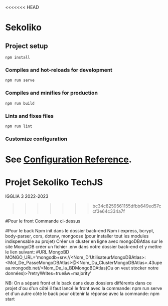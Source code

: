<<<<<<< HEAD
# Sekoliko

## Project setup
```
npm install
```

### Compiles and hot-reloads for development
```
npm run serve
```

### Compiles and minifies for production
```
npm run build
```

### Lints and fixes files
```
npm run lint
```

### Customize configuration
See [Configuration Reference](https://cli.vuejs.org/config/).
=======
# Projet Sekoliko TechJS
IGGLIA 3 2022-2023
>>>>>>> bc34c8259561155dfbb649ed57ccf3e64c334a7f

#Pour le front 
Commande ci-dessus

#Pour le back
Npm init dans le dossier back-end
Npm i express, bcrypt, body-parser, cors, dotenv, mongoose (pour installer tout les modules indispensable au projet)
Créer un cluster en ligne avec mongoDBAtlas sur le site MongoDB
créer un fichier .env dans notre dossier back-end et y mettre le lien suivant:
 #URL MongoBD
MONGO_URL='mongodb+srv://<Nom_D'UtilisateurMongoDBAtlas>:<Mot_De_PasseMongoDBAtlas>@<Nom_Du_ClusterMongoDBAtlas>.43upeaa.mongodb.net/<Nom_De_la_BDMongoBDAtlas(Ou on veut stocker notre données)>?retryWrites=true&w=majority'

NB:
On a séparé front et le back dans deux dossiers différents dans ce projet d'ou d'un côté il faut lancé le front avec la commande: 
npm run serve 
et d'un autre côté le back pour obtenir la réponse avec la commande:
npm start
